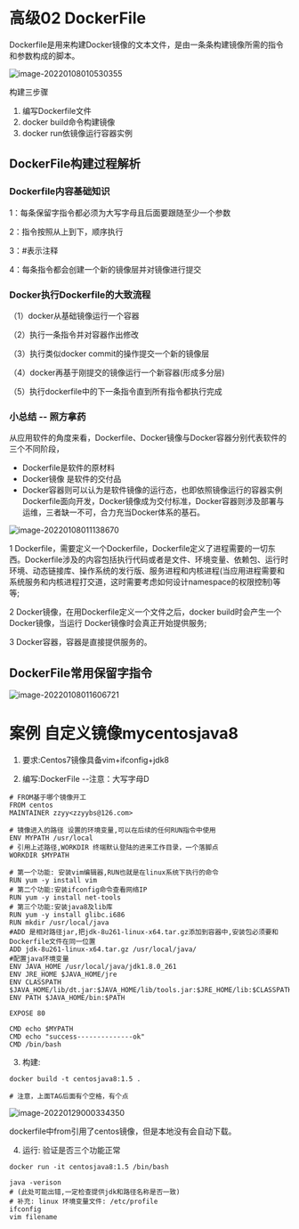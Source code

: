 # 高级02 DockerFile 

Dockerfile是用来构建Docker镜像的文本文件，是由一条条构建镜像所需的指令和参数构成的脚本。

![image-20220108010530355](https://gitee.com/zouyu0310/images/raw/master/img/20220108010530.png)

构建三步骤

1. 编写Dockerfile文件
2. docker build命令构建镜像
3. docker run依镜像运行容器实例

## DockerFile构建过程解析

### Dockerfile内容基础知识

1：每条保留字指令都必须为大写字母且后面要跟随至少一个参数

2：指令按照从上到下，顺序执行

3：#表示注释

4：每条指令都会创建一个新的镜像层并对镜像进行提交



### Docker执行Dockerfile的大致流程

（1）docker从基础镜像运行一个容器

（2）执行一条指令并对容器作出修改

（3）执行类似docker commit的操作提交一个新的镜像层

（4）docker再基于刚提交的镜像运行一个新容器(形成多分层)

（5）执行dockerfile中的下一条指令直到所有指令都执行完成



###  小总结 -- 照方拿药

从应用软件的角度来看，Dockerfile、Docker镜像与Docker容器分别代表软件的三个不同阶段，
*  Dockerfile是软件的原材料
*  Docker镜像 是软件的交付品
*  Docker容器则可以认为是软件镜像的运行态，也即依照镜像运行的容器实例
Dockerfile面向开发，Docker镜像成为交付标准，Docker容器则涉及部署与运维，三者缺一不可，合力充当Docker体系的基石。



![image-20220108011138670](https://gitee.com/zouyu0310/images/raw/master/img/20220108011138.png)

1 Dockerfile，需要定义一个Dockerfile，Dockerfile定义了进程需要的一切东西。Dockerfile涉及的内容包括执行代码或者是文件、环境变量、依赖包、运行时环境、动态链接库、操作系统的发行版、服务进程和内核进程(当应用进程需要和系统服务和内核进程打交道，这时需要考虑如何设计namespace的权限控制)等等;

2 Docker镜像，在用Dockerfile定义一个文件之后，docker build时会产生一个Docker镜像，当运行 Docker镜像时会真正开始提供服务;

3 Docker容器，容器是直接提供服务的。



## DockerFile常用保留字指令

![image-20220108011606721](https://gitee.com/zouyu0310/images/raw/master/img/20220108011606.png)





# 案例  自定义镜像mycentosjava8
1. 要求:Centos7镜像具备vim+ifconfig+jdk8

2. 编写:DockerFile --注意：大写字母D

```
# FROM基于哪个镜像开工
FROM centos
MAINTAINER zzyy<zzyybs@126.com>

# 镜像进入的路径 设置的环境变量,可以在后续的任何RUN指令中使用
ENV MYPATH /usr/local
# 引用上述路径,WORKDIR 终端默认登陆的进来工作目录，一个落脚点
WORKDIR $MYPATH
 
# 第一个功能: 安装vim编辑器,RUN也就是在linux系统下执行的命令
RUN yum -y install vim
# 第二个功能:安装ifconfig命令查看网络IP
RUN yum -y install net-tools
# 第三个功能:安装java8及lib库
RUN yum -y install glibc.i686
RUN mkdir /usr/local/java
#ADD 是相对路径jar,把jdk-8u261-linux-x64.tar.gz添加到容器中,安装包必须要和Dockerfile文件在同一位置
ADD jdk-8u261-linux-x64.tar.gz /usr/local/java/
#配置java环境变量
ENV JAVA_HOME /usr/local/java/jdk1.8.0_261
ENV JRE_HOME $JAVA_HOME/jre
ENV CLASSPATH $JAVA_HOME/lib/dt.jar:$JAVA_HOME/lib/tools.jar:$JRE_HOME/lib:$CLASSPATH
ENV PATH $JAVA_HOME/bin:$PATH
 
EXPOSE 80
 
CMD echo $MYPATH
CMD echo "success--------------ok"
CMD /bin/bash
```



3. 构建:

```
docker build -t centosjava8:1.5 .

# 注意，上面TAG后面有个空格，有个点
```



![image-20220129000334350](https://gitee.com/zouyu0310/images/raw/master/img/20220129000341.png)



dockerfile中from引用了centos镜像，但是本地没有会自动下载。



4. 运行: 验证是否三个功能正常

```
docker run -it centosjava8:1.5 /bin/bash
```

```
java -verison 
# (此处可能出错,一定检查提供jdk和路径名称是否一致)
# 补充: linux 环境变量文件: /etc/profile 
ifconfig
vim filename
```

